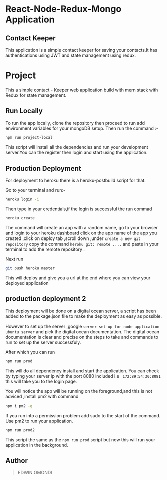 # React-Node-Redux-Mongo Application

## Contact Keeper 
This application is a simple contact keeper for saving your contacts.It has authentications using JWT and state management using redux.

# Project
This a simple contact - Keeper web application build with mern stack with Redux for state management.


## Run Locally

To run the app locally, clone the repository then proceed to run add environment variables for your mongoDB setup. Then run the command :-

```bash
npm run project-local

```

This script will install all the dependencies and run your development server.You can the register then login  and start using the application.


## Production Deployment

For deployment to heroku there is a heroku-postbuild script for that.

Go to your terminal and run:-

```bash
heroku login -i

```
Then type in your credentials,if the login is successful the run commad 

```bash
heroku create

```
The command will create an app with a random name, go to your browser and login to your heroku dashboard click on the app name of the app you created ,click on deploy tab ,scroll down ,under ``create a new git repository`` copy the command `heroku git: remote ....` and paste in your terminal to add the remote repository .

Next run 

```bash
git push heroku master

```

This will deploy and give you a url at the end where you can view your deployed application


## production deployment 2

This deployment will be done on a digital ocean server, a script has been added to the package.json file to make the deployment
as easy as possible.

However to set up the server ,google ``server set-up for node application ubuntu server`` and pick the digital ocean documentation.
The digital ocean documentation is clear and precise on the steps to take and commands to run to set up the server successfuly. 

After which you can run 

```bash
npm run prod 

```

This will do all dependency install and start the application. You can check by typing your server ip with the port 8080 included  i.e ` 172:89:54:30:8081` this will take you to the login page. 


You will notice the app will be running on the foreground,and this is not adviced ,install pm2 with command 

```bash
npm i pm2 -g

```

If you run into a permission problem add sudo to the start of the command. Use pm2 to run your application.

```bash
npm run prod2

```

This script the same as the `npm run prod` script but now this will run your application in the background.


## Author

>EDWIN OMONDI


